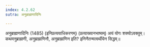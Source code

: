 ```yaml
---
index: 4.2.62
sutra: अनुब्राह्मणादिनिः

---
```

अनुब्राह्मणादिनिः (1485) (इनिप्रत्ययाधिकरणम्) (प्रत्याख्यानभाष्यम्) अयं योगः शक्योऽवक्तुम्। कथमनुब्राह्मणी, अनुब्राह्मणिनौ, अनुब्राह्मणिन इति? इनिनैतन्मत्वर्थीयेन सिद्धम्॥